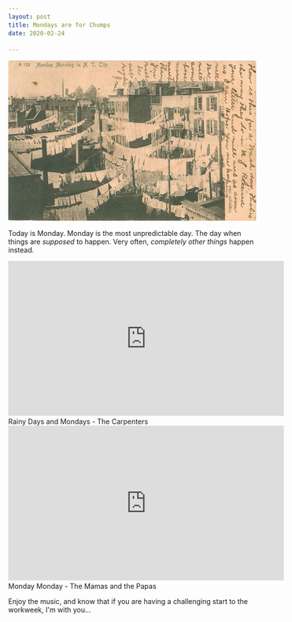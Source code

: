 ```yaml
---
layout: post
title: Mondays are for Chumps
date: 2020-02-24

---
```


<img src="/images/MondayMorning.jpg">

Today is Monday. Monday is the most unpredictable day. The day when things are *supposed* to happen. Very often, *completely other things* happen instead.

<iframe width="560" height="315" src="https://www.youtube.com/embed/PjFoQxjgbrs" frameborder="0" allow="accelerometer; autoplay; encrypted-media; gyroscope; picture-in-picture" allowfullscreen></iframe>
Rainy Days and Mondays - The Carpenters


<iframe width="560" height="315" src="https://www.youtube.com/embed/h81Ojd3d2rY" frameborder="0" allow="accelerometer; autoplay; encrypted-media; gyroscope; picture-in-picture" allowfullscreen></iframe>
Monday Monday - The Mamas and the Papas

Enjoy the music, and know that if you are having a challenging start to the workweek, I'm with you...
